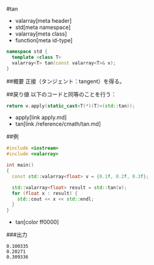 #tan
* valarray[meta header]
* std[meta namespace]
* valarray[meta class]
* function[meta id-type]

```cpp
namespace std {
  template <class T>
  valarray<T> tan(const valarray<T>& v);
}
```

##概要
正接（タンジェント：tangent）を得る。


##戻り値
以下のコードと同等のことを行う：

```cpp
return v.apply(static_cast<T(*)(T)>(std::tan));
```
* apply[link apply.md]
* tan[link /reference/cmath/tan.md]


##例
```cpp
#include <iostream>
#include <valarray>

int main()
{
  const std::valarray<float> v = {0.1f, 0.2f, 0.3f};

  std::valarray<float> result = std::tan(v);
  for (float x : result) {
    std::cout << x << std::endl;
  }
}
```
* tan[color ff0000]

###出力
```
0.100335
0.20271
0.309336
```


